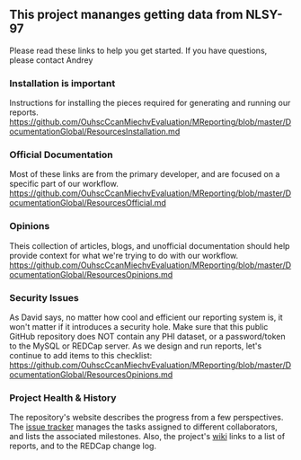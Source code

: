 ## This project mananges getting data from NLSY-97
Please read these links to help you get started.  If you have questions, please contact Andrey

### Installation is important
Instructions for installing the pieces required for generating and running our reports. 
https://github.com/OuhscCcanMiechvEvaluation/MReporting/blob/master/DocumentationGlobal/ResourcesInstallation.md

### Official Documentation
Most of these links are from the primary developer, and are focused on a specific part of our workflow. 
https://github.com/OuhscCcanMiechvEvaluation/MReporting/blob/master/DocumentationGlobal/ResourcesOfficial.md

### Opinions
Theis collection of articles, blogs, and unofficial documentation should help provide context for what we're trying to do with our workflow. 
https://github.com/OuhscCcanMiechvEvaluation/MReporting/blob/master/DocumentationGlobal/ResourcesOpinions.md

### Security Issues
As David says, no matter how cool and efficient our reporting system is, it won't matter if it introduces a security hole.  Make sure that this public GitHub repository does NOT contain any PHI dataset, or a password/token to the MySQL or REDCap server.  As we design and run reports, let's continue to add items to this checklist:
https://github.com/OuhscCcanMiechvEvaluation/MReporting/blob/master/DocumentationGlobal/ResourcesOpinions.md

### Project Health & History
The repository's website describes the progress from a few perspectives.  The [issue tracker](https://github.com/OuhscCcanMiechvEvaluation/MReporting/issues?state=open) manages the tasks assigned to different collaborators, and lists the associated milestones.  Also, the project's [wiki](https://github.com/OuhscCcanMiechvEvaluation/MReporting/wiki/Home-page-of-MReporting-wiki) links to a list of reports, and to the REDCap change log.


